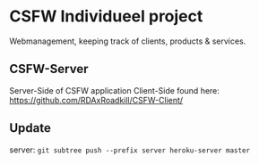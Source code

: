 # CSFW Individueel project

Webmanagement, keeping track of clients, products & services.

## CSFW-Server
Server-Side of CSFW application
Client-Side found here: https://github.com/RDAxRoadkill/CSFW-Client/

## Update
server: `git subtree push --prefix server heroku-server master`
